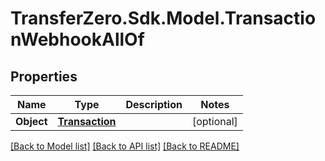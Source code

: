
# TransferZero.Sdk.Model.TransactionWebhookAllOf

## Properties

Name | Type | Description | Notes
------------ | ------------- | ------------- | -------------
**Object** | [**Transaction**](Transaction.md) |  | [optional] 

[[Back to Model list]](../README.md#documentation-for-models)
[[Back to API list]](../README.md#documentation-for-api-endpoints)
[[Back to README]](../README.md)

